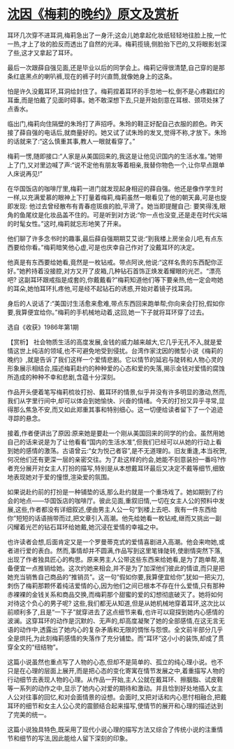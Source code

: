 # [沈因《梅莉的晚约》原文及赏析](https://www.vrrw.net/wx/15127.html)

耳环几次穿不进耳洞,梅莉急出了一身汗;这会儿她拿起化妆纸轻轻地往脸上按,一忙一热,才上了妆的脸反而透出了自然的光泽。梅莉揽镜,侧脸抬下巴的,又将眼影划深了些,这才又拿起了耳环。

最后一次跟薛自强见面,还是毕业以后的同学会上。梅莉记得很清楚,自己穿的是那条红底黑点的喇叭裤,现在的裤子时兴直筒,就像她身上的这条。

怕是许久没戴耳环,耳洞给封住了。梅莉捏着耳环的手忽地一松,倒不是心疼戳红的耳垂,而是怕戴了见面时碍事。她不敢深想下去,只是开始刻意在耳根、颈项处抹了点香水。

临出门,梅莉向住隔壁的朱玲打了声招呼。朱玲的鞋正好配自己衣服的颜色。昨天接了薛自强的电话后,就商量好的。她又试了试朱玲的发叉,觉得不称,才放下。朱玲的话就来了:“这么慎重其事,教人一眼就看穿了。”

梅莉一愣,随即接口:“人家是从美国回来的,我这是让他见识国内的生活水准。”她带上了门,又对里边喊了声:“说不定他有朋友等着相亲,我替你物色一个,让你早点跟单人床说再见!”

在华国饭店的咖啡厅里,梅莉一进门就发现起身相迎的薛自强。他还是像作学生时一样,以充满爱慕的眼神上下打量着梅莉,梅莉虽然一眼看见了他的朝天鼻,可是也旋即发现: 他过去曾经散布有青春痘斑痕的脸,平滑了。她当即提醒自己: 要笑得浅,眼角的鱼尾纹是化妆品盖不住的。可是听到对方说:“你一点也没变,还是走在时代尖端的时髦女性。”这时,梅莉就忘形地笑了开来。

他们聊了许多念书时的趣事,最后薛自强期期艾艾说:“到我楼上房坐会儿吧,有点东西要给你看。”梅莉暗笑他心虚,可是也庆幸自己作对了没戴耳环的决定。

他真是有东西要给她看,竟然是一枚钻戒。带点阿谀,他说:“这样名贵的东西配你正好。”她矜持着没接腔,对方又开了皮箱,几种钻石首饰正焕发着耀眼的光芒。“漂亮吧? 这副耳环跟戒指是成套的,你戴戴看?”梅莉知道他们等下要亲热,他一定会吻她的耳朵,她怕耳环扎疼他,可是经不起钻石的诱惑,开始对着镜子找耳洞。

身后的人说话了:“美国讨生活愈来愈难,带点东西回来跑单帮;你向来会打扮,假如你要,我算便宜给你。”梅莉的手机械地动着,这回,她一下子就将耳环穿了过去。

选自《收获》1986年第1期



【赏析】 社会物质生活的高度发展,金钱的威力越来越大,它几乎无孔不入,就是爱情这世上纯洁的领域,也不可避免地受到侵扰。台湾作家沈因的微型小说《梅莉的晚约》,就是告诉了我们这样一个爱情悲剧。它以情节的延宕与陡转和人物心灵的形象展示相结合,描述梅莉赴约的种种爱的心态和爱的失落,揭示金钱对爱情的腐蚀所造成的种种不幸和悲剧,含蕴十分深刻。

作品开头便着笔写梅莉梳妆打扮、戴耳环的情景,似乎并没有许多明显的激动,然而,我们从字里行间中,却可以体会到她愉快、兴奋的情绪。今天的打扮又异乎寻常,显得那么焦急不安,而又如此郑重其事和特别细心。这一切便给读者留下了一个追迹寻踪的悬念。

接着,作者便讲出了原因:原来她是要赴一个刚从美国回来的同学的约会。虽然用她自己的话来说是为了让他看看“国内的生活水准”,但我们已经可以从她的行动上看到她的感情的激荡。古语曾云:“女为悦己者容”,是不无道理的。旧友重逢,本当祝贺,何况他们还有更深一层的亲密交往。为了赴这样的约会,她能不刻意装扮一番吗?作者充分展开对女主人打扮的描写,特别是从本想戴耳环最后又决定不戴等细节,细致地表现她对于爱的憧憬,渲染爱的氛围。

如果说赴约前的打扮是一种铺垫的话,那么赴约就是一个重场戏了。她如期到了约会的地点——华国饭店的咖啡厅。彼此见面,重叙旧情,一切在女主人公的预料中发展,这些,作者都没有详细叙述,便由男主人公一句“到楼上去吧、我有一件东西给你”短短的话语捎带而过,把文章引入高潮。他先给她看一枚钻戒,继而又挑出一副闪耀着光芒的钻石耳环给她戴,她沉浸在爱情的幸福之中。

也许读者会想,后面肯定又是一个罗曼蒂克式的爱情喜剧进入高潮。他会来吻她,或者进行爱的表白。然而,事情却并不圆满,作品写到这里笔锋陡转,使剧情突然下落,出现了作者独具匠心的构思。原来男主人公带这些东西来给她看,是为了跑单帮,准备便宜一点推销给她。这次约她来相会,并不是为了加深他们彼此的情谊,而只是把她充当销售自己商品的“推销员”。这一句“假如你要,我算便宜给你”,犹如一把尖刀,刺伤了梅莉那颗怀着纯洁爱情的心,因为他们之间已根本不存在什么爱情,只有那种赤裸裸的金钱关系和商品交换,而梅莉那个甜蜜的爱的幻想彻底破灭了。她将如何对待这个负心的男子呢? 这些,我们都无从知道,但是从她机械地穿着耳环,这次比以前顺利多了,且是“一下子”就穿进去了这点细节来看,也许可以窥探到她内心感情的波澜。这穿耳环的动作是沉默的、无声的,却高度凝聚了她的全部感情,在这无言无语的动作中,透露出了她内心的复杂矛盾和无限的惆怅与怨恨。全文前半部分几乎全是烘托,为此刻梅莉感情的失落作了充分铺垫。而“耳环”这小小的装饰,却成了贯穿全文的“纽结物”。

这篇小说虽然也重点写了人物的心态,但却不是简单的、孤立的纯心理小说。也不只是在心理的层面上展开,而是把心态的变化寄寓在情节发展之中,着重描写人物的行动细节去表现人物的心理。从作品一开始,主人公就在戴耳环、擦胭脂、试皮鞋等一系列的动作之中,显示了她内心对爱的期待和激动。并且恰到好处地插入女主人公对往事的回忆,和对会面情景的设想。会面时,又把对话和内心思忖相融合,把戴耳环的细节和女主人公心灵的震颤结合起来描写,使情节的展开和心理的描述达到了完美的统一。

这篇小说独具特色,既采用了现代小说心理的描写方法又综合了传统小说的注重情节和细节的写法,因此能给人留下深刻的印象。

